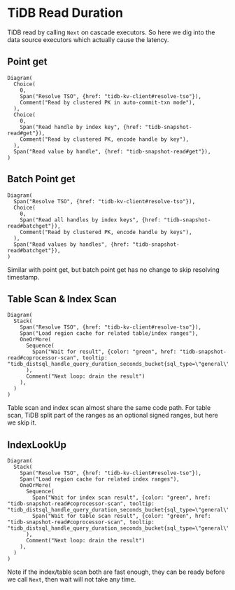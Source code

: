 # TiDB Read Duration

TiDB read by calling `Next` on cascade executors. So here we dig into the data source executors which actually cause the latency.

## Point get

```railroad
Diagram(
  Choice(
    0,
    Span("Resolve TSO", {href: "tidb-kv-client#resolve-tso"}),
    Comment("Read by clustered PK in auto-commit-txn mode"),
  ),
  Choice(
    0,
    Span("Read handle by index key", {href: "tidb-snapshot-read#get"}),
    Comment("Read by clustered PK, encode handle by key"),
  ),
  Span("Read value by handle", {href: "tidb-snapshot-read#get"}),
)
```

## Batch Point get

```railroad
Diagram(
  Span("Resolve TSO", {href: "tidb-kv-client#resolve-tso"}),
  Choice(
    0,
    Span("Read all handles by index keys", {href: "tidb-snapshot-read#batchget"}),
    Comment("Read by clustered PK, encode handle by keys"),
  ),
  Span("Read values by handles", {href: "tidb-snapshot-read#batchget"}),
)
```

Similar with point get, but batch point get has no change to skip resolving timestamp.

## Table Scan & Index Scan

```railroad
Diagram(
  Stack(
    Span("Resolve TSO", {href: "tidb-kv-client#resolve-tso"}),
    Span("Load region cache for related table/index ranges"),
    OneOrMore(
      Sequence(
        Span("Wait for result", {color: "green", href: "tidb-snapshot-read#coprocessor-scan", tooltip: "tidb_distsql_handle_query_duration_seconds_bucket{sql_type=\"general\"}"}),
      ),
      Comment("Next loop: drain the result")
    ),
  )
)
```

Table scan and index scan almost share the same code path.
For table scan, TiDB split part of the ranges as an optional signed ranges, but here we skip it.

## IndexLookUp

```railroad
Diagram(
  Stack(
    Span("Resolve TSO", {href: "tidb-kv-client#resolve-tso"}),
    Span("Load region cache for related index ranges"),
    OneOrMore(
      Sequence(
        Span("Wait for index scan result", {color: "green", href: "tidb-snapshot-read#coprocessor-scan", tooltip: "tidb_distsql_handle_query_duration_seconds_bucket{sql_type=\"general\"}"}),
        Span("Wait for table scan result", {color: "green", href: "tidb-snapshot-read#coprocessor-scan", tooltip: "tidb_distsql_handle_query_duration_seconds_bucket{sql_type=\"general\"}"}),
      ),
      Comment("Next loop: drain the result")
    ),
  )
)
```

Note if the index/table scan both are fast enough, they can be ready before we call `Next`, then wait will not take any time.
